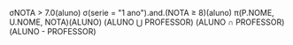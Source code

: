 σNOTA > 7.0(aluno)
σ(serie = "1 ano").and.(NOTA ≥ 8)(aluno)
π(P.NOME, U.NOME, NOTA)(ALUNO)
(ALUNO ⋃ PROFESSOR)
(ALUNO ∩ PROFESSOR)
(ALUNO - PROFESSOR)
